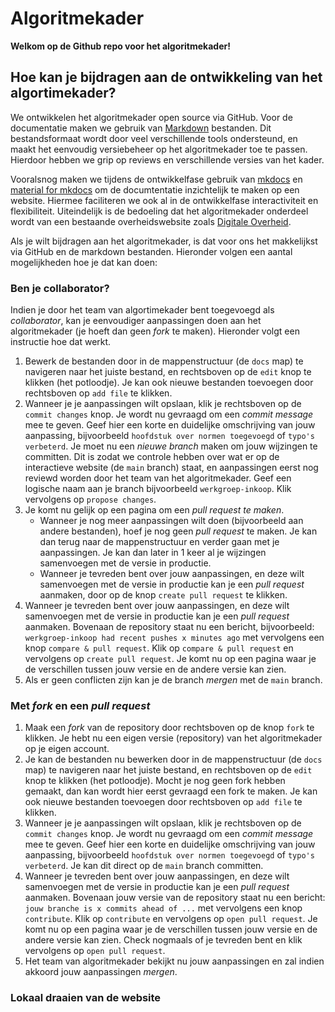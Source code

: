 # Algoritmekader

**Welkom op de Github repo voor het algoritmekader!**

## Hoe kan je bijdragen aan de ontwikkeling van het algortimekader?

We ontwikkelen het algoritmekader open source via GitHub. Voor de documentatie maken we gebruik van [Markdown](https://www.markdownguide.org/basic-syntax/) bestanden. Dit bestandsformaat wordt door veel verschillende tools ondersteund, en maakt het eenvoudig versiebeheer op het algoritmekader toe te passen. Hierdoor hebben we grip op reviews en verschillende versies van het kader.

Vooralsnog maken we tijdens de ontwikkelfase gebruik van [mkdocs](https://www.mkdocs.org/) en [material for mkdocs](https://squidfunk.github.io/mkdocs-material/) om de documtentatie inzichtelijk te maken op een website. Hiermee faciliteren we ook al in de ontwikkelfase interactiviteit en flexibiliteit. Uiteindelijk is de bedoeling dat het algoritmekader onderdeel wordt van een bestaande overheidswebsite zoals [Digitale Overheid](www.digitaleoverheid.nl).

Als je wilt bijdragen aan het algoritmekader, is dat voor ons het makkelijkst via GitHub en de markdown bestanden. Hieronder volgen een aantal mogelijkheden hoe je dat kan doen:

### Ben je collaborator?
Indien je door het team van algortimekader bent toegevoegd als *collaborator*, kan je eenvoudiger aanpassingen doen aan het algoritmekader (je hoeft dan geen *fork* te maken). Hieronder volgt een instructie hoe dat werkt. 
1. Bewerk de bestanden door in de mappenstructuur (de `docs` map) te navigeren naar het juiste bestand, en rechtsboven op de `edit` knop te klikken (het potloodje).  Je kan ook nieuwe bestanden toevoegen door rechtsboven op `add file` te klikken.
2. Wanneer je je aanpassingen wilt opslaan, klik je rechtsboven op de `commit changes` knop. Je wordt nu gevraagd om een *commit message* mee te geven. Geef hier een korte en duidelijke omschrijving van jouw aanpassing, bijvoorbeeld `hoofdstuk over normen toegevoegd` of `typo's verbeterd`. Je moet nu een *nieuwe branch* maken om jouw wijzingen te committen. Dit is zodat we controle hebben over wat er op de interactieve website (de `main` branch) staat, en aanpassingen eerst nog reviewd worden door het team van het algoritmekader. Geef een logische naam aan je branch bijvoorbeeld `werkgroep-inkoop`. Klik vervolgens op `propose changes`.
3. Je komt nu gelijk op een pagina om een *pull request te maken*.
   - Wanneer je nog meer aanpassingen wilt doen (bijvoorbeeld aan andere bestanden), hoef je nog geen *pull request* te maken. Je kan dan terug naar de mappenstructuur en verder gaan met je aanpassingen. Je kan dan later in 1 keer al je wijzingen samenvoegen met de versie in productie. 
   - Wanneer je tevreden bent over jouw aanpassingen, en deze wilt samenvoegen met de versie in productie kan je een *pull request* aanmaken, door op de knop `create pull request` te klikken.
4. Wanneer je tevreden bent over jouw aanpassingen, en deze wilt samenvoegen met de versie in productie kan je een *pull request* aanmaken. Bovenaan de repository staat nu een bericht, bijvoorbeeld: `werkgroep-inkoop had recent pushes x minutes ago` met vervolgens een knop `compare & pull request`. Klik op `compare & pull request` en vervolgens op `create pull request`. Je komt nu op een pagina waar je de verschillen tussen jouw versie en de andere versie kan zien.
5. Als er geen conflicten zijn kan je de branch *mergen* met de `main` branch. 
  

### Met *fork* en een *pull request*
1. Maak een *fork* van de repository door rechtsboven op de knop `fork` te klikken. Je hebt nu een eigen versie (repository) van het algoritmekader op je eigen account.
2. Je kan de bestanden nu bewerken door in de mappenstructuur (de `docs` map) te navigeren naar het juiste bestand, en rechtsboven op de `edit` knop te klikken (het potloodje). Mocht je nog geen fork hebben gemaakt, dan kan wordt hier eerst gevraagd een fork te maken. Je kan ook nieuwe bestanden toevoegen door rechtsboven op `add file` te klikken. 
3. Wanneer je je aanpassingen wilt opslaan, klik je rechtsboven op de `commit changes` knop. Je wordt nu gevraagd om een *commit message* mee te geven. Geef hier een korte en duidelijke omschrijving van jouw aanpassing, bijvoorbeeld `hoofdstuk over normen toegevoegd` of `typo's verbeterd`. Je kan dit direct op de `main` branch committen.
4. Wanneer je tevreden bent over jouw aanpassingen, en deze wilt samenvoegen met de versie in productie kan je een *pull request* aanmaken. Bovenaan jouw versie van de repository staat nu een bericht: `jouw branche is x commits ahead of ...` met vervolgens een knop `contribute`. Klik op `contribute` en vervolgens op `open pull request`. Je komt nu op een pagina waar je de verschillen tussen jouw versie en de andere versie kan zien. Check nogmaals of je tevreden bent en klik vervolgens op `open pull request`.
5. Het team van algoritmekader bekijkt nu jouw aanpassingen en zal indien akkoord jouw aanpassingen *mergen*.
   
### Lokaal draaien van de website
